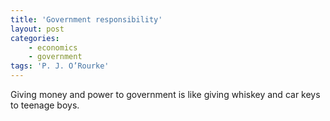 ```yaml
---
title: 'Government responsibility'
layout: post
categories:
    - economics
    - government
tags: 'P. J. O’Rourke'
---
```


Giving money and power to government is like giving whiskey and car keys to teenage boys.